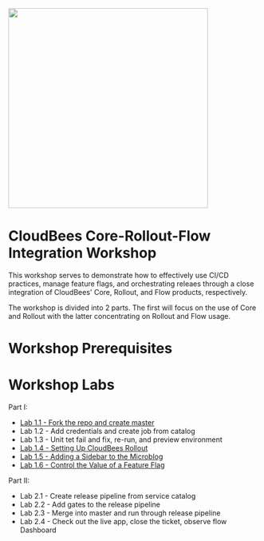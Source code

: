 <img src="https://mms.businesswire.com/media/20191204005250/en/760213/23/Logo_-_Stacked_-_Full_Color%402x.jpg" width="400" align="middle">

# CloudBees Core-Rollout-Flow Integration Workshop
This workshop serves to demonstrate how to  effectively use CI/CD practices, manage feature flags, and orchestrating releaes through a close integration of CloudBees' Core, Rollout, and Flow products, respectively.

The workshop is divided into 2 parts. The first will focus on the use of Core and Rollout with the latter concentrating on Rollout and Flow usage.

# Workshop Prerequisites

# Workshop Labs
Part I:
 * [Lab 1.1 - Fork the repo and create master](labs/workshop-setup/workshop-setup.md)
 * Lab 1.2 - Add credentials and create job from catalog
 * Lab 1.3 - Unit tet fail and fix, re-run, and preview environment
 * [Lab 1.4 - Setting Up CloudBees Rollout](labs/rolloutSetup/rolloutSetup.md)
 * [Lab 1.5 - Adding a Sidebar to the Microblog](labs/rolloutFeature/rolloutFeature.md)
 * [Lab 1.6 - Control the Value of a Feature Flag](labs/rolloutExperiment/rolloutExperiment.md)

Part II:
 * Lab 2.1 - Create release pipeline from service catalog
 * Lab 2.2 - Add gates to the release pipeline
 * Lab 2.3 - Merge into master and run through release pipeline
 * Lab 2.4 - Check out the live app, close the ticket, observe flow Dashboard
